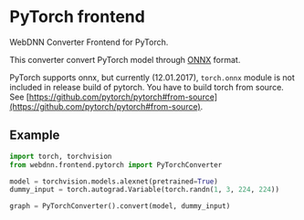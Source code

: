# PyTorch frontend

WebDNN Converter Frontend for PyTorch.

This converter convert PyTorch model through [ONNX](http://onnx.ai/) format.

PyTorch supports onnx, but currently (12.01.2017), `torch.onnx` module is not included in release build of pytorch.
You have to build torch from source. See [https://github.com/pytorch/pytorch#from-source](https://github.com/pytorch/pytorch#from-source).

## Example

```python
import torch, torchvision
from webdnn.frontend.pytorch import PyTorchConverter

model = torchvision.models.alexnet(pretrained=True)
dummy_input = torch.autograd.Variable(torch.randn(1, 3, 224, 224))

graph = PyTorchConverter().convert(model, dummy_input)
```
